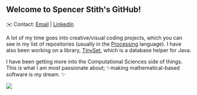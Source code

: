 ## Welcome to Spencer Stith's GitHub!

✉️ Contact: [Email](mailto:spencerstith@yahoo.com) | [LinkedIn](https://www.linkedin.com/in/spencer-stith/)

A lot of my time goes into creative/visual coding projects, which you can see in my list of repositories (usually in the [Processing](https://processing.org) language). I have also been working on a library, [TinySet](https://www.github.com/spencerstith/TinySet), which is a database helper for Java.

I have been getting more into the Computational Sciences side of things.
This is what I am most passionate about; ✨making mathematical-based software is my dream. ✨

<a href="https://github.com/anuraghazra/convoychat">
  <img align="center" src="https://github-readme-stats.vercel.app/api/top-langs/?username=spencerstith&theme=tokyonight&layout=compact&count_private=true" />
</a>
